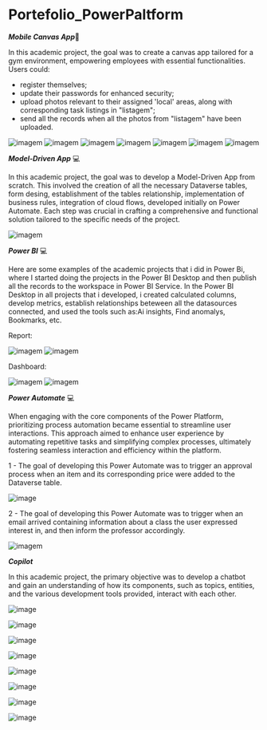 # Portefolio_PowerPaltform

 **_Mobile Canvas App_**:iphone:

In this academic project, the goal was to create a canvas app tailored for a gym environment, empowering employees with essential functionalities.
Users could:
- register themselves; 
- update their passwords for enhanced security;
- upload photos relevant to their assigned 'local' areas, along with corresponding task listings in "listagem";
- send all the records when all the photos from "listagem" have been uploaded.

  
![imagem](https://github.com/AnaFilipaTorres/Portefolio_PowerPaltform/assets/161728912/b79bd36c-deb0-453f-bb25-52350b233ce0)
![imagem](https://github.com/AnaFilipaTorres/Portefolio_PowerPaltform/assets/161728912/43bd4ff4-6d18-4d26-814a-aa790ead83ea)
![imagem](https://github.com/AnaFilipaTorres/Portefolio_PowerPaltform/assets/161728912/5810e0e1-adbf-421e-b21b-dfec14c8fa29)
![imagem](https://github.com/AnaFilipaTorres/Portefolio_PowerPaltform/assets/161728912/552949b1-d261-4bed-931a-f860a5b0fc00)
![imagem](https://github.com/AnaFilipaTorres/Portefolio_PowerPaltform/assets/161728912/d4a10ee7-23e3-498e-8414-7dec829e4217)
![imagem](https://github.com/AnaFilipaTorres/Portefolio_PowerPaltform/assets/161728912/9309de84-f3e5-4674-9731-5ef62fdb5a9f)
![imagem](https://github.com/AnaFilipaTorres/Portefolio_PowerPaltform/assets/161728912/aed4c3de-de92-4739-8102-270e830eff31)


 **_Model-Driven App_** :computer:

 In this academic project, the goal was to develop a Model-Driven App from scratch. This involved the creation of all the necessary Dataverse tables, form desing, establishment of the tables relationship, implementation of business rules, integration of cloud flows, developed initially on Power Automate. Each step was crucial in crafting a comprehensive and functional solution tailored to the specific needs of the project. 

![imagem](https://github.com/AnaFilipaTorres/Portefolio_PowerPaltform/assets/161728912/6a4e820e-8973-4d08-8dc9-7eaea9f9c0f6)


 

**_Power BI_** :computer:

Here are some examples of the academic projects that i did in Power Bi, where I started doing the projects in the Power BI Desktop and then publish all the records to the workspace in Power BI Service.
In the Power BI Desktop in all projects that i developed, i created calculated columns, develop metrics, establish relationships beteween all the datasources connected, and used the tools such as:Ai insights, Find anomalys, Bookmarks, etc.


Report:

![imagem](https://github.com/AnaFilipaTorres/Portefolio_PowerPaltform/assets/161728912/95dac63e-15bf-4e4d-9550-86cdcb23c223)
![imagem](https://github.com/AnaFilipaTorres/Portefolio_PowerPaltform/assets/161728912/ba730b01-f5e0-4237-a829-06f558acfd68)




Dashboard:

![imagem](https://github.com/AnaFilipaTorres/Portefolio_PowerPaltform/assets/161728912/580ba19e-909b-4e72-a598-4205e2b1a98b)
![imagem](https://github.com/AnaFilipaTorres/Portefolio_PowerPaltform/assets/161728912/c291deb0-09fa-4698-9583-5942fdc7a034)


**_Power Automate_** :computer:

When engaging with the core components of the Power Platform, prioritizing process automation became essential to streamline user interactions. This approach aimed to enhance user experience by automating repetitive tasks and simplifying complex processes, ultimately fostering seamless interaction and efficiency within the platform.

1 - The goal of developing this Power Automate was to trigger an approval process when an item and its corresponding price were added to the Dataverse table.

![image](https://github.com/AnaFilipaTorres/Portefolio_PowerPaltform/assets/161728912/25580df7-5170-4815-b58d-02c4feb2218f)

2 - The goal of developing this Power Automate was to trigger when an email arrived containing information about a class the user expressed interest in, and then inform the professor accordingly.

![imagem](https://github.com/AnaFilipaTorres/Portefolio_PowerPaltform/assets/161728912/34a5c8b2-2538-493c-a9be-6281baaf9ae3)


**_Copilot_**

In this academic project, the primary objective was to develop a chatbot and gain an understanding of how its components, such as topics, entities, and the various development tools provided, interact with each other.

![image](https://github.com/AnaFilipaTorres/Portefolio_PowerPaltform/assets/161728912/601b5932-91f8-4fae-8c25-f71a4d3ec424)

![image](https://github.com/AnaFilipaTorres/Portefolio_PowerPaltform/assets/161728912/7fa59392-d38f-442f-897b-0dbc8922944c)

![image](https://github.com/AnaFilipaTorres/Portefolio_PowerPaltform/assets/161728912/d0c5d31b-05dd-4c8d-afbc-3028e2c658de)

![image](https://github.com/AnaFilipaTorres/Portefolio_PowerPaltform/assets/161728912/f0e00e9d-21e0-45e5-a867-7c31a784be94)

![image](https://github.com/AnaFilipaTorres/Portefolio_PowerPaltform/assets/161728912/ec784628-4441-497c-a7f8-cd2d789fb824)

![image](https://github.com/AnaFilipaTorres/Portefolio_PowerPaltform/assets/161728912/876491a8-f9c2-4320-9140-22a192fb8132)

![image](https://github.com/AnaFilipaTorres/Portefolio_PowerPaltform/assets/161728912/7386c388-3c15-4d3b-b7a4-380de4a96abd)

![image](https://github.com/AnaFilipaTorres/Portefolio_PowerPaltform/assets/161728912/d66acba7-b867-47b7-adac-73c695a09c72)








